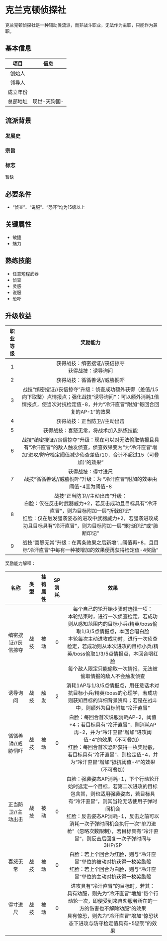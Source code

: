 # 克兰克顿侦探社

克兰克顿侦探社是一种辅助类流派，而非战斗职业，无法作为主职，只能作为兼职。

## 基本信息

项目|信息
:--:|:--:
创始人|
领导人|
成立年份|
总部地址|现世-天狗国-

## 流派背景

### 发展史



### 宗旨



### 标志

暂缺

## 必要条件

* “侦查”、“说服”、“恐吓”均为15级以上

## 关键属性

* 敏捷
* 魅力

## 熟练技能

* 任意短程武器
* 侦查
* 灵感
* 说服
* 恐吓

## 升级收益

职业等级|奖励能力
:--:|:--:
1|获得战技：缜密搜证//丧信掠夺<br>获得战技：诱导询问
2|获得战技：循循善诱//威胁恫吓
3|战技“缜密搜证//丧信掠夺”升级：侦查成功额外获得（差值/15向下取整）点情报点；强化战技“诱导询问”：可以额外消耗1倍情报点，使当次对抗检定值-8，并为“冷汗直冒”附加“每回合回复的AP-1”的效果
4|获得战技：正当防卫//主动出击
5|获得战技：喜怒无常，将战术加入熟练技能
6|战技“缜密搜证//丧信掠夺”升级：现在可以对无法偷取情报且具有“冷汗直冒”的敌人触发侦查，侦查效果变为“为‘冷汗直冒’增加‘进攻/防守检定阈值减少侦查差值/10，合计不超过15（可叠加）’的效果”
7|获得战技：得寸进尺<br>战技“循循善诱//威胁恫吓”升级：为 “冷汗直冒”附加的效果由阈值-4变为阈值-8
8|战技“正当防卫//主动出击”升级：<br>白脸：仅在反击时武器威力+2，若反击成功且目标具有“冷汗直冒”，则为目标附加一层“折戟印记”<br>红脸：仅在触发强袭姿态的进攻中武器威力+2，若强袭进攻成功且目标具有“冷汗直冒”，则为目标附加一层“笨拙印记”或“脆断印记”
9|战技“喜怒无常”升级：在两条效果之后新增“…阈值再+8，且目标‘冷汗直冒’中每有一种被增加的效果便再获得检定值-4奖励”

奖励能力解释：

名称|类型|挂钩属性|SP消耗|效果
:--:|:--:|:--:|:--:|:--:
缜密搜证//丧信掠夺|战技|被动|0|每个自己的轮开始步骤时选择一项：<br>本轮结束时，进行一次侦查检定，若成功则从感知范围内的目标小兵/精英/boss偷取1/3/5点情报点，本回合唱白脸<br>本轮每次主动进攻成功时，进行一次侦查检定，若成功则从本次进攻的目标小兵/精英/boss偷取1/3/5点情报点，本回合唱红脸<br>每个敌人限定只能偷取一次情报，无法被偷取情报的敌人不会触发侦查
诱导询问|战技|触发|2|消耗1AP与1/3/5点情报点，用任意话术对抗目标小兵/精英/boss的心理学，若成功则获知目标的详细背景资料；若是在战斗中，则额外为目标附加“冷汗直冒”
循循善诱//威胁恫吓|战技|被动|0|白脸：每回合首次说服消耗AP-2，阈值+4；若目标具有“冷汗直冒”，则消耗AP再-2，并为“冷汗直冒”增加“进攻阈值-4”的效果（不可叠加）<br>红脸：每回合首次恐吓获得一枚奖励骰，若目标具有“冷汗直冒”，则检定值-4，并为“冷汗直冒”增加“抵抗阈值-4”的效果（不可叠加）
正当防卫//主动出击|战技|被动|0|白脸：强袭姿态AP消耗-1，下个行动轮开始时选定一个目标，若第二次进攻的目标包含其，则也适用强袭姿态，若目标具有“冷汗直冒”，则其当轮无法使用子弹时间机会<br>红脸：反击姿态AP消耗-1，反击之前可以消耗一次子弹时间机会执行一次“单刀进枪”（忽略次数限制），若目标具有“冷汗直冒”，则反击后回复一次子弹时间与3HP/SP
喜怒无常|战技|被动|0|白脸：若上个回合为红脸，则与“冷汗直冒”单位的被动对抗获得一枚奖励骰<br>红脸：若上个回合为白脸，则与“冷汗直冒”单位的主动对抗获得一枚奖励骰
得寸进尺|战技|被动|0|进攻具有“冷汗直冒”的目标时，若其：<br>具有劝服，则先为“冷汗直冒”增加“每个行动轮一次，即使受到来自劝服者所在的一方的伤害也不解除劝服”的效果<br>具有惊恐，则先为“冷汗直冒”增加“惊恐状态下进攻与防守检定值具有+5惩罚”的效果